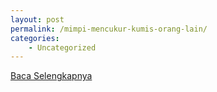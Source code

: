 ```yaml
---
layout: post
permalink: /mimpi-mencukur-kumis-orang-lain/
categories:
    - Uncategorized
---
```


[Baca Selengkapnya](/02)